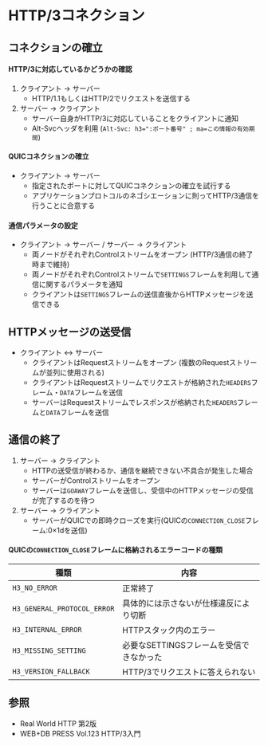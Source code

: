 # HTTP/3コネクション
## コネクションの確立
#### HTTP/3に対応しているかどうかの確認
1. クライアント -> サーバー
    - HTTP/1.1もしくはHTTP/2でリクエストを送信する
2. サーバー -> クライアント
    - サーバー自身がHTTP/3に対応していることをクライアントに通知
    - Alt-Svcヘッダを利用 (`Alt-Svc: h3=":ポート番号" ; ma=この情報の有効期間`)

#### QUICコネクションの確立
- クライアント -> サーバー
  - 指定されたポートに対してQUICコネクションの確立を試行する
  - アプリケーションプロトコルのネゴシエーションに則ってHTTP/3通信を行うことに合意する

#### 通信パラメータの設定
- クライアント -> サーバー / サーバー -> クライアント
  - 両ノードがそれぞれControlストリームをオープン (HTTP/3通信の終了時まで維持)
  - 両ノードがそれぞれControlストリームで`SETTINGS`フレームを利用して通信に関するパラメータを通知
  - クライアントは`SETTINGS`フレームの送信直後からHTTPメッセージを送信できる

## HTTPメッセージの送受信
- クライアント <-> サーバー
  - クライアントはRequestストリームをオープン (複数のRequestストリームが並列に使用される)
  - クライアントはRequestストリームでリクエストが格納された`HEADERS`フレーム・`DATA`フレームを送信
  - サーバーはRequestストリームでレスポンスが格納された`HEADERS`フレームと`DATA`フレームを送信

## 通信の終了
1. サーバー -> クライアント
    - HTTPの送受信が終わるか、通信を継続できない不具合が発生した場合
    - サーバーがControlストリームをオープン
    - サーバーは`GOAWAY`フレームを送信し、受信中のHTTPメッセージの受信が完了するのを待つ
2. サーバー -> クライアント
    - サーバーがQUICでの即時クローズを実行(QUICの`CONNECTION_CLOSE`フレーム:0×1dを送信)

#### QUICの`CONNECTION_CLOSE`フレームに格納されるエラーコードの種類

| 種類                        | 内容                                       |
| -                           | -                                          |
| `H3_NO_ERROR`               | 正常終了                                   |
| `H3_GENERAL_PROTOCOL_ERROR` | 具体的には示さないが仕様違反により切断     |
| `H3_INTERNAL_ERROR`         | HTTPスタック内のエラー                     |
| `H3_MISSING_SETTING`        | 必要なSETTINGSフレームを受信できなかった   |
| `H3_VERSION_FALLBACK`       | HTTP/3でリクエストに答えられない           |

## 参照
- Real World HTTP 第2版
- WEB+DB PRESS Vol.123 HTTP/3入門
